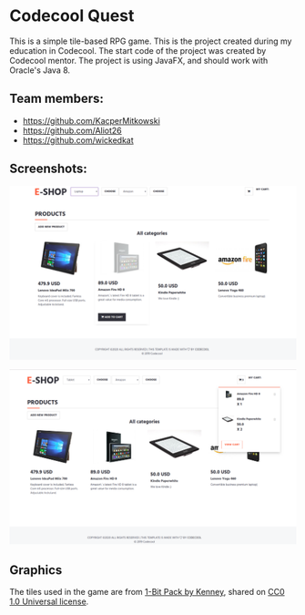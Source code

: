 # Codecool Quest

This is a simple tile-based RPG game. This is the project created during my education in Codecool. 
The start code of the project was created by Codecool mentor.
The project is using JavaFX, and should work with Oracle's Java 8.

## Team members:
- https://github.com/KacperMitkowski
- https://github.com/Aliot26
- https://github.com/wickedkat 

## Screenshots:
![ScreenShot](https://github.com/Aliot26/WebShop/blob/master/src/main/webapp/static/img/print-screen/change-product.png?raw=true)

![ScreenShot](https://github.com/Aliot26/WebShop/blob/master/src/main/webapp/static/img/print-screen/products-in-cart.png?raw=true)


## Graphics
The tiles used in the game are from [1-Bit Pack by Kenney](https://kenney.nl/assets/bit-pack), shared on [CC0 1.0 Universal license](https://creativecommons.org/publicdomain/zero/1.0/).

